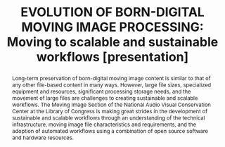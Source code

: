 ---
abstract: Long-term preservation of born-digital moving image content is similar to
  that of any other file-based content in many ways. However, large file sizes, specialized
  equipment and resources, significant processing storage needs, and the movement
  of large files are challenges to creating sustainable and scalable workflows. The
  Moving Image Section of the National Audio Visual Conservation Center at the Library
  of Congress is making great strides in the development of sustainable and scalable
  workflows through an understanding of the technical infrastructure, moving image
  file characteristics and requirements, and the adoption of automated workflows using
  a combination of open source software and hardware resources.
creators:
- Curtis, Rachel
- Drake Davis, Laura
date: null
document_url: https://www.ideals.illinois.edu/items/128845/bitstreams/430284/data.pdf
grand_parent: iPRES
institutions: []
keywords:
- moving image
- digital workflows
- scalability
- technical infrastructure
- digital preservation
landing_page_url: https://hdl.handle.net/2142/121651
language: eng
layout: publication
license: CC-BY 4.0 International
notes_url: null
parent: iPRES 2023
presentation_url: null
publication_type: presentation
size: null
source_name: iPRES
title: 'EVOLUTION OF BORN-DIGITAL MOVING IMAGE PROCESSING: Moving to scalable and
  sustainable workflows [presentation]'
year: 2023
---